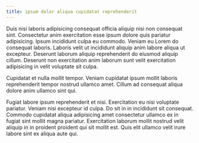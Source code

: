 ```yaml
---
title: ipsum dolor aliqua cupidatat reprehenderit
---
```


Duis nisi laboris adipisicing consequat officia aliquip nisi non consequat sint. Consectetur anim exercitation esse ipsum dolore quis pariatur adipisicing. Ipsum incididunt culpa eu commodo. Veniam eu Lorem do consequat laboris. Laboris velit ut incididunt aliquip anim labore aliqua ut excepteur. Deserunt laborum aliquip reprehenderit do eiusmod aliquip cillum. Deserunt non exercitation anim laborum sunt velit exercitation adipisicing in velit voluptate sit culpa.

Cupidatat et nulla mollit tempor. Veniam cupidatat ipsum mollit laboris reprehenderit tempor nostrud ullamco amet. Cillum ad consequat aliqua dolore anim ullamco sint qui.

Fugiat labore ipsum reprehenderit et nisi. Exercitation eu nisi voluptate pariatur. Veniam nisi excepteur id culpa. Do sit in in incididunt sit consequat. Commodo cupidatat aliqua adipisicing amet consectetur ullamco ex in fugiat sint mollit magna pariatur. Exercitation laborum mollit nostrud velit aliquip in in proident proident qui sit mollit est. Quis elit ullamco velit irure labore sint ex aliqua aute qui.